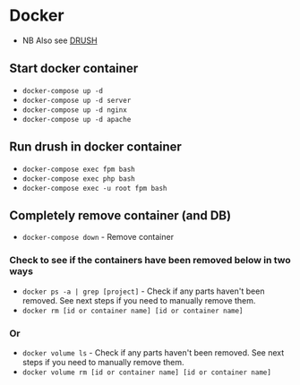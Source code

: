 # Docker

- NB Also see [DRUSH](/DRUSH/README.md)

## Start docker container

- `docker-compose up -d`
- `docker-compose up -d server`
- `docker-compose up -d nginx`
- `docker-compose up -d apache`

## Run drush in docker container

- `docker-compose exec fpm bash`
- `docker-compose exec php bash`
- `docker-compose exec -u root fpm bash`

## Completely remove container (and DB)

- `docker-compose down` - Remove container

### Check to see if the containers have been removed below in two ways

- `docker ps -a | grep [project]` - Check if any parts haven't been removed. See next steps if you need to manually remove them.
- `docker rm [id or container name] [id or container name]`

### Or

- `docker volume ls` - Check if any parts haven't been removed. See next steps if you need to manually remove them.
- `docker volume rm [id or container name] [id or container name]`
